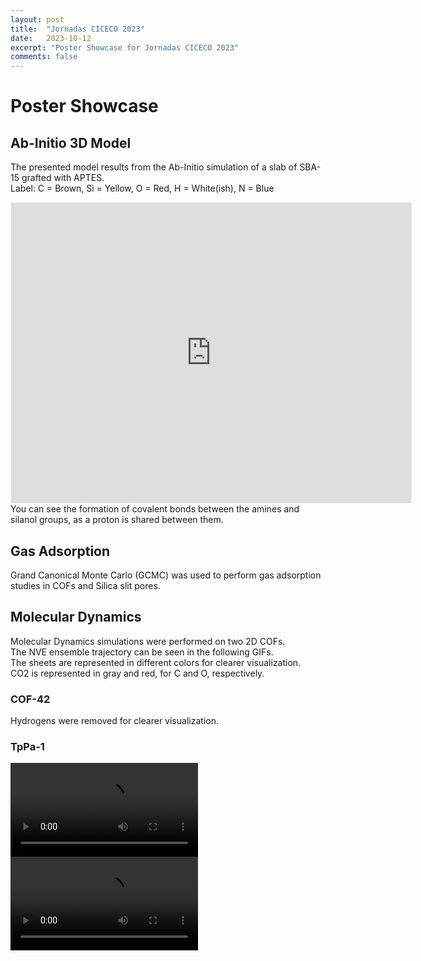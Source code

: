 ```yaml
---
layout: post
title:  "Jornadas CICECO 2023"
date:   2023-10-12
excerpt: "Poster Showcase for Jornadas CICECO 2023"
comments: false
---
```


# Poster Showcase

## Ab-Initio 3D Model
The presented model results from the Ab-Initio simulation of a slab of SBA-15 grafted with APTES.\
Label: C = Brown, Si = Yellow, O = Red, H = White(ish), N = Blue
<center><iframe width="640" height="480" style="border:1px solid #eeeeee;" src="https://3dviewer.net/embed.html#model=https://raw.githubusercontent.com/MSoares98/msoares98.github.io/master/assets/stl/slit_bare.3dm$camera=-1.30305,0.03332,-5.96578,0.03122,0.10828,0.08524,0.00000,1.00000,0.00000,45.00000$cameramode=perspective$envsettings=fishermans_bastion,off$backgroundcolor=42,43,46,255$defaultcolor=200,200,200$edgesettings=off,0,0,0,1"></iframe></center>
You can see the formation of covalent bonds between the amines and silanol groups, as a proton is shared between them.

## Gas Adsorption
Grand Canonical Monte Carlo (GCMC) was used to perform gas adsorption studies in COFs and Silica slit pores.


## Molecular Dynamics
Molecular Dynamics simulations were performed on two 2D COFs.\
The NVE ensemble trajectory can be seen in the following GIFs.\
The sheets are represented in different colors for clearer visualization.\
CO2 is represented in gray and red, for C and O, respectively.

### COF-42

Hydrogens were removed for clearer visualization.

### TpPa-1
![](https://i.imgur.com/xFg8F6a.mp4)
![](https://i.imgur.com/g3tVlDN.mp4)
